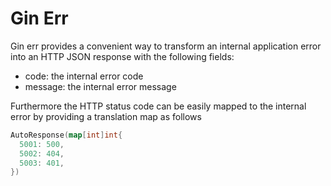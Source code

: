 # Gin Err 
Gin err provides a convenient way to transform an internal application error into an HTTP JSON response with the following fields:
- code: the internal error code
- message: the internal error message

Furthermore the HTTP status code can be easily mapped to the internal error by providing a translation map as follows

```go
AutoResponse(map[int]int{
  5001: 500,
  5002: 404,
  5003: 401,
})
```